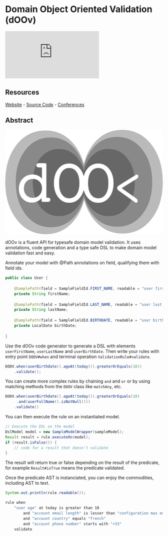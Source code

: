 # Domain Object Oriented Validation (dOOv)

<iframe class="star" src="https://ghbtns.com/github-btn.html?user=doov-io&repo=doov&type=star&count=true" frameborder="0" scrolling="0"></iframe>

## Resources

<span class="icon icon-website">[Website](https://doov.io)</span> - <span class="icon icon-github">[Source Code](https://github.com/doov-io/doov)</span> - <span class="icon icon-link">[Conferences](https://dubreuia.github.io/alexandredubreuil.com/conferences/domain-object-oriented-validation-doov)</span>

## Abstract

![dOOv logo](doov-logo.png)

dOOv is a fluent API for typesafe domain model validation. It uses annotations, code generation and a type safe DSL to make domain model validation fast and easy.

Annotate your model with @Path annotations on field, qualifying them with field ids.

```java
public class User {

    @SamplePath(field = SampleFieldId.FIRST_NAME, readable = "user first name")
    private String firstName;

    @SamplePath(field = SampleFieldId.LAST_NAME, readable = "user last name")
    private String lastName;

    @SamplePath(field = SampleFieldId.BIRTHDATE, readable = "user birthdate")
    private LocalDate birthDate;

}
```

Use the dOOv code generator to generate a DSL with elements `userFirstName`, `userLastName` and `userBirthDate`. Then write your rules with entry point `DOOV#when` and terminal operation `ValidationRule#validate`.

```java
DOOV.when(userBirthdate().ageAt(today()).greaterOrEquals(18))
    .validate();
```

You can create more complex rules by chaining `and` and `or` or by using matching methods from the `DOOV` class like `matchAny`, etc.

```java
DOOV.when(userBirthdate().ageAt(today()).greaterOrEquals(18)
     .and(userFullName().isNotNull()))
    .validate()
```

You can then execute the rule on an instantiated model.

```java
// Execute the DSL on the model
DslModel model = new SampleModelWrapper(sampleModel);
Result result = rule.executeOn(model);
if (result.isFalse()) {
    // code for a result that doesn't validate
}
```

The result will return true or false depending on the result of the predicate, for example `Result#isTrue` means the predicate validated.

Once the predicate AST is instanciated, you can enjoy the commodities, including AST to text.

```java
System.out.println(rule.readable());
```

```bash
rule when 
    "user age" at today is greater than 18
        and "account email length" is lesser than "configuration max email size"
        and "account country" equals "french"
        and "account phone number" starts with "+33"
    validate
```

